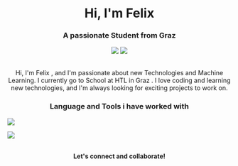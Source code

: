 

<!-- Title -->
<h1 align="center">
  <br>
  Hi, I'm Felix
  <br>  
</h1>


<h3 align="center">A passionate Student from Graz</h3>

<!-- Social Icons -->
<p align="center">
 <div align="center">
  <a href="https://www.linkedin.com/in/felix-prattes/"><img src="https://img.shields.io/badge/-LinkedIn-0e76a8?style=flat&logo=linkedin"></a>
  <a href="mailto:felix.prattes@gmail.com"><img src="https://img.shields.io/badge/-Email-d14836?style=flat&logo=gmail"></a>
   </div> 
</p>

<!-- About Me -->
<p align="center">
  <br>
  Hi, I'm Felix , and I'm passionate about new Technologies and Machine Learning. I currently go to School at HTL in Graz . I love coding and learning new technologies, and I'm always looking for exciting projects to work on. 
  <br>
</p>



<!-- GitHub Stats -->

<h3 align="center">Language and Tools i have worked with</h3>


<p align="center">
  <div>
    <img src="https://skillicons.dev/icons?i=git,docker,c,angular,aws,cs,cpp,firebase,idea,js,java,nextjs,nodejs,nuxtjs,postgres,prisma,py,react,supabase,swift,tailwind,ts,vue,vim" />
    </div>
  
</p>




<!-- Languages & Tools -->


<!-- GitHub Stats -->

<picture align="center">
  <source
    srcset="https://github-readme-stats.vercel.app/api?username=Lexi4eg&show_icons=true&theme=onedark"
    media="(prefers-color-scheme: dark)"
  />
  <source
    srcset="https://github-readme-stats.vercel.app/api?username=Lexi4eg&show_icons=true"
    media="(prefers-color-scheme: onedark), (prefers-color-scheme: no-preference)"
  />
  <img align="center" src="https://github-readme-stats.vercel.app/api?username=Lexi4eg&show_icons=true" />
</picture>





<!-- Footer -->
<p align="center">
  <br>
  <b>Let's connect and collaborate!</b>
  <br>
</p>
